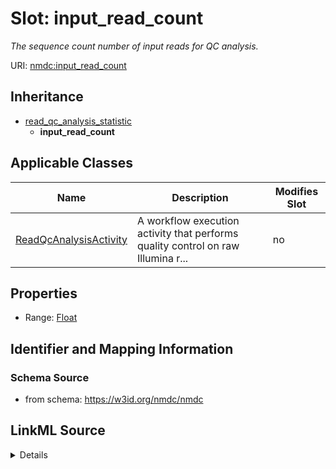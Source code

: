 # Slot: input_read_count


_The sequence count number of input reads for QC analysis._



URI: [nmdc:input_read_count](https://w3id.org/nmdc/input_read_count)




## Inheritance

* [read_qc_analysis_statistic](read_qc_analysis_statistic.md)
    * **input_read_count**





## Applicable Classes

| Name | Description | Modifies Slot |
| --- | --- | --- |
[ReadQcAnalysisActivity](ReadQcAnalysisActivity.md) | A workflow execution activity that performs quality control on raw Illumina r... |  no  |







## Properties

* Range: [Float](Float.md)





## Identifier and Mapping Information







### Schema Source


* from schema: https://w3id.org/nmdc/nmdc




## LinkML Source

<details>
```yaml
name: input_read_count
description: The sequence count number of input reads for QC analysis.
from_schema: https://w3id.org/nmdc/nmdc
rank: 1000
is_a: read_qc_analysis_statistic
alias: input_read_count
domain_of:
- ReadQcAnalysisActivity
range: float

```
</details>